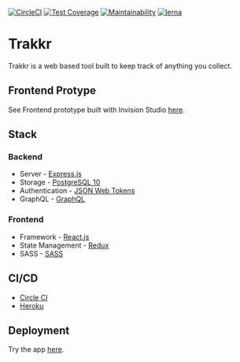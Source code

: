 [![CircleCI](https://circleci.com/gh/tersoo-atsen/trakkr/tree/develop.svg?style=shield)](https://circleci.com/gh/tersoo-atsen/trakkr/tree/develop) [![Test Coverage](https://api.codeclimate.com/v1/badges/03b65b11b9c653bbf01a/test_coverage)](https://codeclimate.com/github/tersoo-atsen/trakkr/test_coverage) [![Maintainability](https://api.codeclimate.com/v1/badges/03b65b11b9c653bbf01a/maintainability)](https://codeclimate.com/github/tersoo-atsen/trakkr/maintainability) [![lerna](https://img.shields.io/badge/maintained%20with-lerna-cc00ff.svg)](https://lerna.js.org/)
# Trakkr
Trakkr is a web based tool built to keep track of anything you collect.

## Frontend Protype
See Frontend prototype built with Invision Studio [here](https://tersooatsen991063.invisionapp.com/public/prototype/sk8k3lyyx001jsc01teqejfhu).

## Stack

### Backend
- Server -          [Express.js](https://expressjs.com/)
- Storage -         [PostgreSQL 10](https://www.postgresql.org/)
- Authentication -  [JSON Web Tokens](https://jwt.io/)
- GraphQL -         [GraphQL](https://graphql.org/)

### Frontend
- Framework -         [React.js](https://reactjs.org/)
- State Management -  [Redux](https://reactjs.org/docs/hooks-intro.html/)
- SASS -              [SASS](https://sass-lang.com)

## CI/CD
- [Circle CI](https://circleci.com/)
- [Heroku](https://heroku.com/)

## Deployment
Try the app [here](https://trakkr-app.herokuapp.com/).
